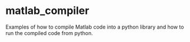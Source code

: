 # matlab_compiler
Examples of how to compile Matlab code into a python library and how to run the compiled code from python.
